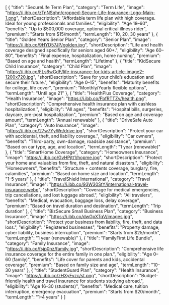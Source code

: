 [
  {
    "title": "SecureLife Term Plan",
    "category": "Term Life",
    "image": "https://i.ibb.co/zTnNSqhn/cropped-Secure-Life-Insurance-Logo-Main-1.png",
    "shortDescription": "Affordable term life plan with high coverage. Ideal for young professionals and families.",
    "eligibility": "Age 18–60",
    "benefits": "Up to $500,000 coverage, optional critical illness rider",
    "premium": "Starts from $15/month",
    "termLength": "10, 20, 30 years"
  },
  {
    "title": "Golden Years Senior Plan",
    "category": "Senior Plan",
    "image": "https://i.ibb.co/9HYD57JP/golden.jpg",
    "shortDescription": "Life and health coverage designed specifically for seniors aged 60+.",
    "eligibility": "Age 60–80",
    "benefits": "Final expense, hospitalization, home nursing",
    "premium": "Based on age and health",
    "termLength": "Lifetime"
  },
  {
    "title": "KidSecure Child Insurance",
    "category": "Child Plan",
    "image": "https://i.ibb.co/FLs6wGdF/life-insurance-for-kids-article-image2-1200x720.jpg",
    "shortDescription": "Save for your child’s education and secure their future.",
    "eligibility": "Age 0–15",
    "benefits": "Maturity benefits for college, life cover",
    "premium": "Monthly/Yearly flexible options",
    "termLength": "Until age 21"
  },
  {
    "title": "HealthPlus Coverage",
    "category": "Health Insurance",
    "image": "https://i.ibb.co/FbfRTTZv/health.png",
    "shortDescription": "Comprehensive health insurance plan with cashless hospitalization.",
    "eligibility": "All ages",
    "benefits": "Hospital bills, surgeries, daycare, pre-post hospitalization",
    "premium": "Based on age and coverage amount",
    "termLength": "Annual renewable"
  },
  {
    "title": "DriveSafe Auto Plan",
    "category": "Auto Insurance",
    "image": "https://i.ibb.co/27w7YyWn/drive.jpg",
    "shortDescription": "Protect your car with accidental, theft, and liability coverage.",
    "eligibility": "Car owners",
    "benefits": "Third-party, own-damage, roadside assistance",
    "premium": "Based on car type, age, and location",
    "termLength": "1 year (renewable)"
  },
  {
    "title": "SmartHome Coverage",
    "category": "Homeowners Insurance",
    "image": "https://i.ibb.co/GvHPjtt1/hopme.jpg",
    "shortDescription": "Protect your home and valuables from fire, theft, and natural disasters.",
    "eligibility": "Homeowners",
    "benefits": "Structure + contents coverage, burglary, fire, calamities",
    "premium": "Based on home size and location",
    "termLength": "1–5 years"
  },
  {
    "title": "TravelShield International",
    "category": "Travel Insurance",
    "image": "https://i.ibb.co/93W30StY/international-travel-insurance.webp",
    "shortDescription": "Coverage for medical emergencies, trip cancellations, and lost luggage abroad.",
    "eligibility": "All travelers",
    "benefits": "Medical, evacuation, baggage loss, delay coverage",
    "premium": "Based on travel duration and destination",
    "termLength": "Trip duration"
  },
  {
    "title": "BizSecure Small Business Plan",
    "category": "Business Insurance",
    "image": "https://i.ibb.co/dwGpXTqV/images.jpg",
    "shortDescription": "Protect your business from liability, fire, theft, and data loss.",
    "eligibility": "Registered businesses",
    "benefits": "Property damage, cyber liability, business interruption",
    "premium": "Starts from $25/month",
    "termLength": "1 year (renewable)"
  },
  {
    "title": "FamilyFirst Life Bundle",
    "category": "Family Insurance",
    "image": "https://i.ibb.co/fsjp0nz/family.jpg",
    "shortDescription": "Comprehensive life insurance coverage for the entire family in one plan.",
    "eligibility": "Age 0–60 (family)",
    "benefits": "Life cover for parents and kids, accidental coverage",
    "premium": "Based on family size and age",
    "termLength": "10–30 years"
  },
  {
    "title": "StudentGuard Plan",
    "category": "Health Insurance",
    "image": "https://i.ibb.co/zHXyFvzc/st.png",
    "shortDescription": "Budget-friendly health and travel insurance for students studying abroad.",
    "eligibility": "Age 16–30 (students)",
    "benefits": "Medical care, tuition interruption, emergency evacuation",
    "premium": "Starts from $20/month",
    "termLength": "1–4 years"
  }
]

